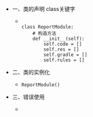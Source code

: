 - 一、类的声明 class关键字
	- ```
	  
	  class ReportModule:
	      # 构造方法
	      def __init__(self):
	          self.code = []
	          self.res = []
	          self.gradle = []
	          self.rules = []
	  ```
- 二、类的实例化
	- ```
	  ReportModule()
	  ```
- 三、错误使用
	- ```
	  ```